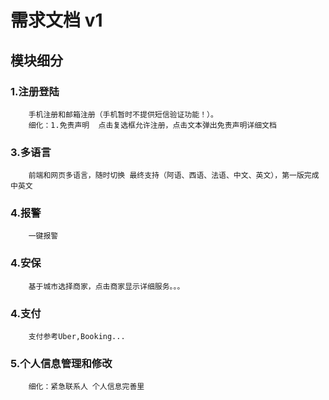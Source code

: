 # 需求文档 v1

## 模块细分

### 1.注册登陆
```input
    手机注册和邮箱注册（手机暂时不提供短信验证功能！）。
    细化：1.免责声明  点击复选框允许注册，点击文本弹出免责声明详细文档
```

### 3.多语言
```
    前端和网页多语言，随时切换 最终支持（阿语、西语、法语、中文、英文），第一版完成中英文
```

### 4.报警
```
    一键报警
```

### 4.安保
```
    基于城市选择商家，点击商家显示详细服务。。。
```

### 4.支付
```
    支付参考Uber,Booking...
```
### 5.个人信息管理和修改
```
    细化：紧急联系人 个人信息完善里
```

